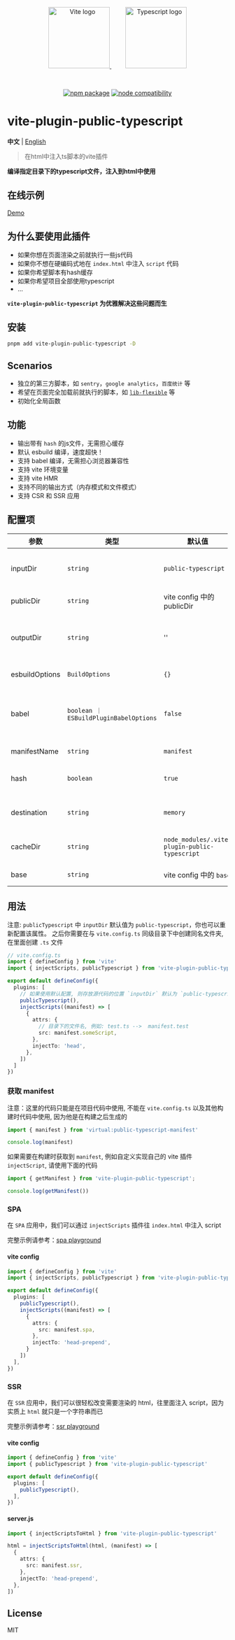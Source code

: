 
<p align="center">
  <a href="https://vitejs.dev" style="margin-right: 32px;" target="_blank" rel="noopener noreferrer">
    <img width="140" src="https://vitejs.dev/logo.svg" alt="Vite logo" />
  </a>
  <a href="https://www.typescriptlang.org/" target="_blank" rel="noopener noreferrer">
    <img width="140" src="https://upload.wikimedia.org/wikipedia/commons/4/4c/Typescript_logo_2020.svg" alt="Typescript logo" />
  </a>
</p>
<br/>
<p align="center">
  <a href="https://npmjs.com/package/vite-plugin-public-typescript"><img src="https://img.shields.io/npm/v/vite-plugin-public-typescript.svg" alt="npm package"></a>
  <a href="https://nodejs.org/en/about/previous-releases"><img src="https://img.shields.io/node/v/vite-plugin-public-typescript.svg" alt="node compatibility"></a>
</p>

# vite-plugin-public-typescript


**中文** | [English](./README.md)

> 在html中注入ts脚本的vite插件

**编译指定目录下的typescript文件，注入到html中使用**

## 在线示例
[Demo](https://hemengke1997.github.io/vite-plugin-public-typescript/)

## 为什么要使用此插件

- 如果你想在页面渲染之前就执行一些js代码
- 如果你不想在硬编码式地在 `index.html` 中注入 `script` 代码
- 如果你希望脚本有hash缓存
- 如果你希望项目全部使用typescript
- ...

**`vite-plugin-public-typescript` 为优雅解决这些问题而生**

## 安装
  
```bash
pnpm add vite-plugin-public-typescript -D
```
  

## Scenarios

- 独立的第三方脚本，如 `sentry`，`google analytics`，`百度统计` 等
- 希望在页面完全加载前就执行的脚本，如 [`lib-flexible`](https://github.com/amfe/lib-flexible) 等
- 初始化全局函数

## 功能

- 输出带有 `hash` 的js文件，无需担心缓存
- 默认 esbuild 编译，速度超快！
- 支持 babel 编译，无需担心浏览器兼容性
- 支持 vite 环境变量
- 支持 vite HMR
- 支持不同的输出方式（内存模式和文件模式）
- 支持 CSR 和 SSR 应用

## 配置项

| 参数           | 类型                                   | 默认值                                        | 描述                                           |
| -------------- | -------------------------------------- | --------------------------------------------- | ---------------------------------------------- |
| inputDir       | `string`                               | `public-typescript`                           | 存放需要编译的 `typescript` 的目录             |
| publicDir      | `string`                               | vite config 中的 publicDir                    | public 目录                                    |
| outputDir      | `string`                               | ''                                            | 输出公共 javascript 的目录，相对于 `publicDir` |
| esbuildOptions | `BuildOptions`                         | `{}`                                          | esbuild 构建选项                               |
| babel          | `boolean ｜ ESBuildPluginBabelOptions` | `false`                                       | babel编译（如果需要兼容es6以下浏览器，请开启） |
| manifestName   | `string`                               | `manifest`                                    | `manifest` 的文件名                            |
| hash           | `boolean`                              | `true`                                        | 编译后的 `js` 是否生成 `hash`                  |
| destination    | `string`                               | `memory`                                      | 输出模式：内存模式 \| 文件模式                 |
| cacheDir       | `string`                               | `node_modules/.vite-plugin-public-typescript` | 存放manifest缓存的目录                         |
| base           | `string`                               | vite config 中的 `base`                       | 资源 base url                                  |



## 用法

注意: `publicTypescript` 中 `inputDir` 默认值为 `public-typescript`，你也可以重新配置该属性。
之后你需要在与 `vite.config.ts` 同级目录下中创建同名文件夹, 在里面创建 `.ts` 文件 

```ts
// vite.config.ts
import { defineConfig } from 'vite'
import { injectScripts, publicTypescript } from 'vite-plugin-public-typescript'

export default defineConfig({
  plugins: [
    // 如果使用默认配置, 则存放源代码的位置 `inputDir` 默认为 `public-typescript`
    publicTypescript(),
    injectScripts((manifest) => [
      {
        attrs: {
          // 目录下的文件名, 例如: test.ts -->  manifest.test
          src: manifest.someScript,
        },
        injectTo: 'head',
      },
    ])
  ]
})
```

### 获取 manifest

注意：这里的代码只能是在项目代码中使用, 不能在 `vite.config.ts` 以及其他构建时代码中使用, 因为他是在构建之后生成的 

```ts
import { manifest } from 'virtual:public-typescript-manifest'

console.log(manifest)
```

如果需要在构建时获取到 `manifest`, 例如自定义实现自己的 vite 插件 `injectScript`, 请使用下面的代码

```ts
import { getManifest } from 'vite-plugin-public-typescript';

console.log(getManifest())
```

### SPA

在 `SPA` 应用中，我们可以通过 `injectScripts` 插件往 `index.html` 中注入 script

完整示例请参考：[spa playground](./playground/spa/vite.config.ts)

#### vite config

```ts
import { defineConfig } from 'vite'
import { injectScripts, publicTypescript } from 'vite-plugin-public-typescript'

export default defineConfig({
  plugins: [
    publicTypescript(),
    injectScripts((manifest) => [
      {
        attrs: {
          src: manifest.spa,
        },
        injectTo: 'head-prepend',
      }
    ])
  ],
})
```

### SSR

在 `SSR` 应用中，我们可以很轻松改变需要渲染的 html，往里面注入 script，因为实质上 `html` 就只是一个字符串而已

完整示例请参考：[ssr playground](./playground/ssr/index.html)

#### vite config

```ts
import { defineConfig } from 'vite'
import { publicTypescript } from 'vite-plugin-public-typescript'

export default defineConfig({
  plugins: [
    publicTypescript(),
  ],
})
```

#### server.js

```ts
import { injectScriptsToHtml } from 'vite-plugin-public-typescript'

html = injectScriptsToHtml(html, (manifest) => [
  {
    attrs: {
      src: manifest.ssr,
    },
    injectTo: 'head-prepend',
  },
])
```


## License

MIT

[npm-img]: https://img.shields.io/npm/v/vite-plugin-public-typescript.svg

